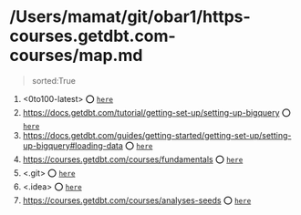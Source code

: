 
# /Users/mamat/git/obar1/https-courses.getdbt.com-courses/map.md
> sorted:True
1. <0to100-latest> :o: [`here`](./0to100-latest/readme.md)
1. <https://docs.getdbt.com/tutorial/getting-set-up/setting-up-bigquery> :o: [`here`](./https:§§docs.getdbt.com§tutorial§getting-set-up§setting-up-bigquery/readme.md)
1. <https://docs.getdbt.com/guides/getting-started/getting-set-up/setting-up-bigquery#loading-data> :o: [`here`](./https:§§docs.getdbt.com§guides§getting-started§getting-set-up§setting-up-bigquery#loading-data/readme.md)
1. <https://courses.getdbt.com/courses/fundamentals> :o: [`here`](./https:§§courses.getdbt.com§courses§fundamentals/readme.md)
1. <.git> :o: [`here`](./.git/readme.md)
1. <.idea> :o: [`here`](./.idea/readme.md)
1. <https://courses.getdbt.com/courses/analyses-seeds> :o: [`here`](./https:§§courses.getdbt.com§courses§analyses-seeds/readme.md)
        